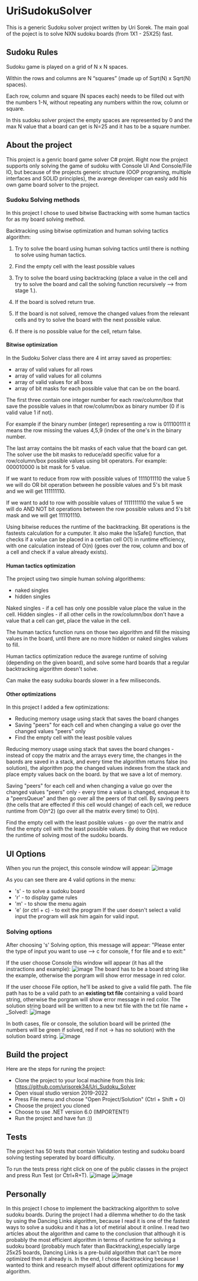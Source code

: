 # UriSudokuSolver
This is a generic Sudoku solver project written by Uri Sorek.
The main goal of the poject is to solve NXN sudoku boards (from 1X1 - 25X25) fast.

## Sudoku Rules
Sudoku game is played on a grid of N x N spaces.

Within the rows and columns are N “squares” (made up of Sqrt(N) x Sqrt(N) spaces).

Each row, column and square (N spaces each) needs to be filled out with the numbers 1-N, without repeating any numbers within the row, column or square.

In this sudoku solver project the empty spaces are represented by 0 and the max N value that a board can get is N=25 and it has to be a square number.

## About the project
This project is a genric board game solver C# projet. Right now the project supports only solving the game of sudoku with Console UI And Console/File IO, but because of the projects generic structure (OOP programing, multiple interfaces and SOLID principles), the avarege developer can easly add his own game board solver to the project.

### Sudoku Solving methods
In this project I chose to used bitwise Bactracking with some human tactics for as my board solving method.

Backtracking using bitwise optimization and human solving tactics algorithm:

1. Try to solve the board using human solving tactics until there is nothing to solve using human tactics.

2. Find the empty cell with the least possible values

3. Try to solve the board using backtracking (place a value in the cell and try to solve the board and call the solving function recursively --> from stage 1.).

4. If the board is solved return true.

5. If the board is not solved, remove the changed values from the relevant cells and try to solve the board with the next possible value.

6. If there is no possible value for the cell, return false.

#### Bitwise optimization
In the Sudoku Solver class there are 4 int array saved as properties:
- array of valid values for all rows
- array of valid values for all columns
- array of valid values for all boxs
- array of bit masks for each possible value that can be on the board.

The first three contain one integer number for each row/column/box that save the possible values in that row/column/box as binary number (0 if is valid value 1 if not). 

For example if the binary number (integer) representing a row is 011100111 it means the row missing the values 4,5,9 (index of the one's in the binary number.

The last array contains the bit masks of each value that the board can get. The solver use the bit masks to reduce/add specific value for a row/column/box possible values using bit operators.
For example: 000010000 is bit mask for 5 value. 

If we want to reduce from row with possible values of 1111011110 the value 5 we will do OR bit operation between he possible values and 5's bit mask and we will get 111111110.

If we want to add to row with possible values of 1111111110 the value 5 we will do AND NOT bit operations between the row possible values and 5's bit mask and we will get 111101110.


Using bitwise reduces the runtime of the backtracking. Bit operations is the fastests calculation for a cumputer. It also make the IsSafe() function, that checks if a value can be placed in a certian cell O(1) in runtime efficiency, with one calculation instead of O(n) (goes over the row, column and box of a cell and check if a value already exists).


#### Human tactics optimization
The project using two simple human solving algorithems:
 - naked singles
 - hidden singles
 
Naked singles - if a cell has only one possible value place the value in the cell.
Hidden singles - if all other cells in the row/column/box don't have a value that a cell can get, place the value in the cell.

The human tactics function runs on those two algorithm and fill the missing values in the board, until there are no more hidden or naked singles values to fill.

Human tactics optimization reduce the avarege runtime of solving (depending on the given board), and solve some hard boards that a regular backtracking algorithm doesn't solve.

Can make the easy sudoku boards slower in a few miliseconds.

#### Other optimizations
In this project I added a few optimizations:
 - Reducing memory usage using stack that saves the board changes
 - Saving "peers" for each cell and when changing a value go over the changed values "peers" only
 - Find the empty cell with the least posible values
 
Reducing memory usage using stack that saves the board changes - instead of copy the matrix and the arrays every time, the changes in the baords are saved in a stack, and every time the algorithm returns false (no solution), the algorithm pop the changed values indexes from the stack and place empty values back on the board. by that we save a lot of memory. 

Saving "peers" for each cell and when changing a value go over the changed values "peers" only -  every time a value is changed, enqueue it to a "peersQueue" and then go over all the peers of that cell. 
By saving peers (the cells that are effected if this cell would change) of each cell, we reduce runtime from O(n^2) (go over all the matrix every time) to O(n).

Find the empty cell with the least posible values - go over the matrix and find the empty cell with the least possible values.
By doing that we reduce the runtime of solving most of the sudoku boards.


## UI Options

When you run the project, this console window will appear:
![image](https://user-images.githubusercontent.com/58790516/212472305-f230f6d8-fb1c-47f4-9853-177630116c85.png)

As you can see there are 4 valid options in the menu:
- 's' - to solve a sudoku board
- 'r' - to display game rules
- 'm' - to show the menu again
- 'e' (or ctrl + c) - to exit the program
If the user doesn't select a valid input the program will ask him again for valid input.

### Solving options
After choosing 's' Solving option, this message will appear: 
"Please enter the type of input you want to use --> c for console, f for file and e to exit:"

If the user choose Console this window will appear (it has all the instractions and example): 
![image](https://user-images.githubusercontent.com/58790516/212474224-b5a57632-3f8e-4408-a188-575d4d9d9be3.png)
The board has to be a board string like the example, otherwise the porgram will show error message in red color.

If the user choose File option, he'll be asked to give a valid file path.
The file path has to be a valid path to an <b>existing txt file</b> containing a valid board string, otherwise the porgram will show error message in red color.
The solution string board will be written to a new txt file with the txt file name + _Solved!:
![image](https://user-images.githubusercontent.com/58790516/212474866-88f97079-9c3e-4567-be4c-1d39350c7d9f.png)


In both cases, file or console, the solution board will be printed (the numbers will be green if solved, red if not -> has no solution) with the solution board string.
![image](https://user-images.githubusercontent.com/58790516/212474360-db4944d7-ff73-4809-a826-40193d8d7cf5.png)


## Build the project

Here are the steps for runing the project:
 - Clone the project to your local machine from this link: https://github.com/urisorek34/Uri_Sudoku_Solver 
 - Open visual studio version 2019-2022
 - Press File menu and choose "Open Project/Solution" (Ctrl + Shift + O)
 - Choose the project you cloned
 - Choose to use .NET version 6.0 (IMPORTENT!)
 - Run the project and have fun :))


## Tests
The project has 50 tests that contain Validation testing and sudoku board solving testing seperated by board difficulty.

To run the tests press right click on one of the public classes in the project and press Run Test (or Ctrl+R+T).
![image](https://user-images.githubusercontent.com/58790516/212475319-4b36e43c-7d67-485a-af92-68732ea3eeb6.png)
![image](https://user-images.githubusercontent.com/58790516/212475347-ed0305fa-aa05-42eb-8aab-efe3585698c5.png)


## Personally 
In this project I chose to implement the backtracking algorithm to solve sudoku boards. 
During the project I had a dilemma whether to do the task by using the Dancing Links algorithm, because I read it is one of the fastest ways to solve a sudoku and it has a lot of metirial about it online. I read two articles about the algorithm and came to the conclusion that although it is probably the most efficient algorithm in terms of runtime for solving a sudoku board (probably much fater than Backtracking),especially large 25x25 boards, Dancing Links is a pre-build algorithm that can't be more optimized then it already is. In the end, I chose Backtracking because I wanted to think and research myself about different optimizations for <b>my</b> algorithm.
